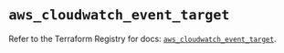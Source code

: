 # `aws_cloudwatch_event_target`

Refer to the Terraform Registry for docs: [`aws_cloudwatch_event_target`](https://registry.terraform.io/providers/hashicorp/aws/3.76.1/docs/resources/cloudwatch_event_target).

